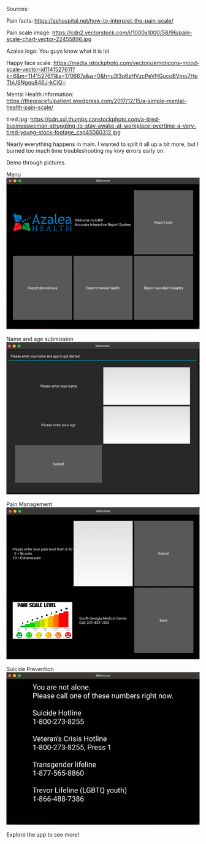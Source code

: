 Sources:

Pain facts: https://ashospital.net/how-to-interpret-the-pain-scale/

Pain scale image: https://cdn2.vectorstock.com/i/1000x1000/58/96/pain-scale-chart-vector-22455896.jpg

Azalea logo: You guys know what it is lol

Happy face scale: https://media.istockphoto.com/vectors/emoticons-mood-scale-vector-id1141527611?k=6&m=1141527611&s=170667a&w=0&h=u3l3q6zHVzcPeVHGucoBVmo7HpTbUSNgqu846J-kCiQ=

Mental Health information: https://thegracefulpatient.wordpress.com/2017/12/15/a-simple-mental-health-pain-scale/

tired.jpg: https://cdn.xxl.thumbs.canstockphoto.com/a-tired-businesswoman-struggling-to-stay-awake-at-workplace-overtime-a-very-tired-young-stock-footage_csp45060312.jpg

Nearly everything happens in main. I wanted to split it all up a bit more, but I burned too much time troubleshooting my kivy errors early on.

Demo through pictures.

Menu
![](screenshot_showcase/Menu.png)

Name and age submission
![](screenshot_showcase/Name_and_age.png)

Pain Management
![](screenshot_showcase/pain_management.png)

Suicide Prevention
![](screenshot_showcase/Suicide_prevention.png)

Explore the app to see more!